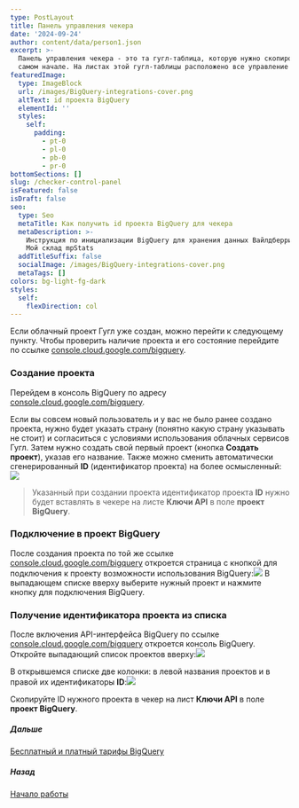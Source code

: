 ```yaml
---
type: PostLayout
title: Панель управления чекера
date: '2024-09-24'
author: content/data/person1.json
excerpt: >-
  Панель управления чекера - это та гугл-таблица, которую нужно скопировать в
  самом начале. На листах этой гугл-таблицы расположено все управление чекером →
featuredImage:
  type: ImageBlock
  url: /images/BigQuery-integrations-cover.png
  altText: id проекта BigQuery
  elementId: ''
  styles:
    self:
      padding:
        - pt-0
        - pl-0
        - pb-0
        - pr-0
bottomSections: []
slug: /checker-control-panel
isFeatured: false
isDraft: false
seo:
  type: Seo
  metaTitle: Как получить id проекта BigQuery для чекера
  metaDescription: >-
    Инструкция по инициализации BigQuery для хранения данных Вайлдберриз Озон
    Мой склад mpStats
  addTitleSuffix: false
  socialImage: /images/BigQuery-integrations-cover.png
  metaTags: []
colors: bg-light-fg-dark
styles:
  self:
    flexDirection: col
---
```

Если облачный проект Гугл уже создан, можно перейти к следующему пункту. Чтобы проверить наличие проекта и его состояние перейдите по ссылке [console.cloud.google.com/bigquery](https://console.cloud.google.com/bigquery).

### Создание проекта

Перейдем в консоль BigQuery по адресу [console.cloud.google.com/bigquery](https://console.cloud.google.com/bigquery).

Если вы совсем новый пользователь и у вас не было ранее создано проекта, нужно будет указать страну (понятно какую страну указывать не стоит) и согласиться с условиями использования облачных сервисов Гугл. Затем нужно создать свой первый проект (кнопка **Создать проект**), указав его название. Также можно сменить автоматически сгенерированный **ID** (идентификатор проекта) на более осмысленный:![](/images/create-bq-project.PNG)

> Указанный при создании проекта идентификатор проекта **ID** нужно будет вставлять в чекере на листе **Ключи API** в поле **проект  BigQuery**.

### Подключение в проект BigQuery

После создания проекта по той же ссылке [console.cloud.google.com/bigquery](https://console.cloud.google.com/bigquery) откроется страница с кнопкой для подключения к проекту возможности использования BigQuery:![](/images/bq-enable-api.PNG)
В выпадающем списке вверху выберите нужный проект и нажмите кнопку для подключения BigQuery.

### Получение идентификатора проекта из списка

После включения API-интерфейса BigQuery по ссылке [console.cloud.google.com/bigquery](https://cloud.google.com/bigquery/) откроется консоль BigQuery. Откройте выпадающий список проектов вверху:![](/images/console-bq-dropdown-list.png)

В открывшемся списке две колонки: в левой названия проектов и в правой их идентификаторы **ID**:![](/images/bq-list-projects.PNG)

Скопируйте ID нужного проекта в чекер на лист **Ключи API** в поле **проект BigQuery**.

##### Дальше

[Бесплатный и платный тарифы BigQuery](/blog/bigquery-sandbox/)

##### Назад

[Начало работы](/blog/beginning-of-use/)
